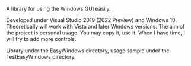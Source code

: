 A library for using the Windows GUI easily.

Developed under Visual Studio 2019 (2022 Preview) and Windows 10. Theoretically will work with Vista and later Windows versions.
The aim of the project is personal usage. You may copy it, use it.
When I have time, I will try to add more controls.

Library under the EasyWindows directory, usage sample under the TestEasyWindows directory.
